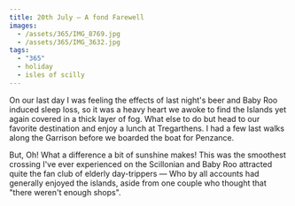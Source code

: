 ```yaml
---
title: 20th July — A fond Farewell
images:
  - /assets/365/IMG_8769.jpg
  - /assets/365/IMG_3632.jpg
tags:
  - "365"
  - holiday
  - isles of scilly
---
```

On our last day I was feeling the effects of last night's beer and Baby Roo induced sleep loss, so it was a heavy heart we awoke to find the Islands yet again covered in a thick layer of fog. What else to do but head to our favorite destination and enjoy a lunch at Tregarthens. I had a few last walks along the Garrison before we boarded the boat for Penzance. 

But, Oh! What a difference a bit of sunshine makes! This was the smoothest crossing I've ever experienced on the Scillonian and Baby Roo attracted quite the fan club of elderly day-trippers — Who by all accounts had generally enjoyed the islands, aside from one couple who thought that "there weren't enough shops". 